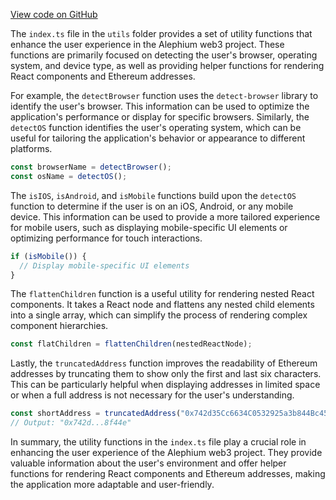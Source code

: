 [View code on GitHub](https://github.com/oxygenium/oxygenium-web3/.autodoc/docs/json/packages/web3-react/src/utils)

The `index.ts` file in the `utils` folder provides a set of utility functions that enhance the user experience in the Alephium web3 project. These functions are primarily focused on detecting the user's browser, operating system, and device type, as well as providing helper functions for rendering React components and Ethereum addresses.

For example, the `detectBrowser` function uses the `detect-browser` library to identify the user's browser. This information can be used to optimize the application's performance or display for specific browsers. Similarly, the `detectOS` function identifies the user's operating system, which can be useful for tailoring the application's behavior or appearance to different platforms.

```typescript
const browserName = detectBrowser();
const osName = detectOS();
```

The `isIOS`, `isAndroid`, and `isMobile` functions build upon the `detectOS` function to determine if the user is on an iOS, Android, or any mobile device. This information can be used to provide a more tailored experience for mobile users, such as displaying mobile-specific UI elements or optimizing performance for touch interactions.

```typescript
if (isMobile()) {
  // Display mobile-specific UI elements
}
```

The `flattenChildren` function is a useful utility for rendering nested React components. It takes a React node and flattens any nested child elements into a single array, which can simplify the process of rendering complex component hierarchies.

```typescript
const flatChildren = flattenChildren(nestedReactNode);
```

Lastly, the `truncatedAddress` function improves the readability of Ethereum addresses by truncating them to show only the first and last six characters. This can be particularly helpful when displaying addresses in limited space or when a full address is not necessary for the user's understanding.

```typescript
const shortAddress = truncatedAddress("0x742d35Cc6634C0532925a3b844Bc454e4438f44e");
// Output: "0x742d...8f44e"
```

In summary, the utility functions in the `index.ts` file play a crucial role in enhancing the user experience of the Alephium web3 project. They provide valuable information about the user's environment and offer helper functions for rendering React components and Ethereum addresses, making the application more adaptable and user-friendly.
